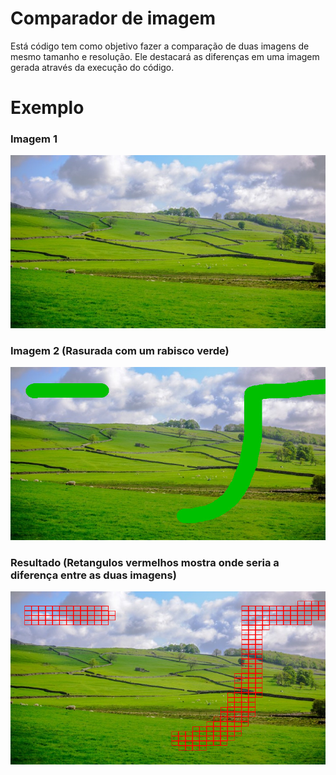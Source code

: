 # Comparador de imagem
Está código tem como objetivo fazer a comparação de duas imagens de mesmo tamanho e resolução. Ele destacará as diferenças em uma imagem gerada através da execução do código. 

# Exemplo

### Imagem 1
![](./imagem1.jpg)

### Imagem 2 (Rasurada com um rabisco verde)
![](./imagem2.jpg)

### Resultado (Retangulos vermelhos mostra onde seria a diferença entre as duas imagens)
![](./result.png)
